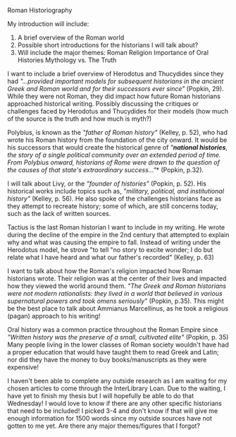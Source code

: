 Roman Historiography

My introduction will include:
1. A brief overview of the Roman world
2. Possible short introductions for the historians I will talk about?
3. Will include the major themes:
Roman Religion
Importance of Oral Histories
Mythology vs. The Truth

I want to include a brief overview of Herodotus and Thucydides since they had *"...provided important models for subsequent historians in the ancient Greek and Roman world and for their successors ever since"* (Popkin, 29). While they were not Roman, they did impact how future Roman historians approached historical writing. Possibly discussing the critiques or challenges faced by Herodotus and Thucydides for their models (how much of the source is the truth and how much is myth?)

Polybius, is known as the *"father of Roman history"* (Kelley, p. 52), who had wrote his Roman history from the foundation of the city onward. It would be his successors that would create the historical genre of *"**national histories**, the story of a single political community over an extended period of time. From Polybius onward, historians of Rome were drawn to the question of the causes of that state's extraordinary success..."** (Popkin, p.32). 

I will talk about Livy, or the *"founder of histories"* (Popkin, p. 52). His historical works include topics such as, *"military, political, and institutional history"* (Kelley, p. 56). He also spoke of the challenges historians face as they attempt to recreate history; some of which, are still concerns today, such as the lack of written sources. 

Tactius is the last Roman historian I want to include in my writing. He wrote during the decline of the empire in the 2nd century that attempted to explain why and what was causing the empire to fall. Instead of writing under the Herodotus model, he strove "to tell "no story to excite wonder; I do but relate what I have heard and what our father's recorded" (Kelley, p. 63)

I want to talk about how the Roman's religion impacted how Roman historians wrote. Their religion was at the center of their lives and impacted how they viewed the world around them. *"The Greek and Roman historians were not modern rationalists: they lived in a world that believed in various supernatural powers and took omens seriously"* (Popkin, p.35). This might be the best place to talk about Ammianus Marcellinus, as he took a religious (pagan) approach to his writing!

Oral history was a common practice throughout the Roman Empire since *"Written history was the preserve of a small, cultivated elite"* (Popkin, p. 35) Many people living in the lower classes of Roman society wouldn't have had a proper education that would have taught them to read Greek and Latin; nor did they have the money to buy books/manuscripts as they were expensive!



I haven't been able to complete any outside research as I am waiting for my chosen articles to come through the InterLibrary Loan. Due to the waiting, I have yet to finish my thesis but I will hopefully be able to do that Wednesday! I would love to know if there are any other specific historians that need to be included! I picked 3-4 and don't know if that will give me enough information for 1500 words since my outside sources have not gotten to me yet. Are there any major themes/figures that I forgot?
